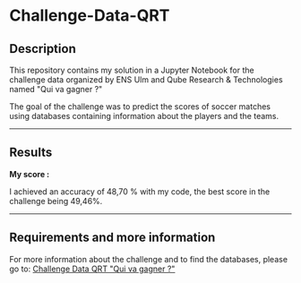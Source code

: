 # Challenge-Data-QRT

## Description 
This repository contains my solution in a Jupyter Notebook for the challenge data organized by ENS Ulm and Qube Research & Technologies named "Qui va gagner ?"

The goal of the challenge was to predict the scores of soccer matches using databases containing information about the players and the teams.



---

## Results

**My score :**  

I achieved an accuracy of 48,70 % with my code, the best score in the challenge being 49,46%. 

---

## Requirements and more information

For more information about the challenge and to find the databases, please go to: [Challenge Data QRT "Qui va gagner ?"](https://challengedata.ens.fr/participants/challenges/143/)
